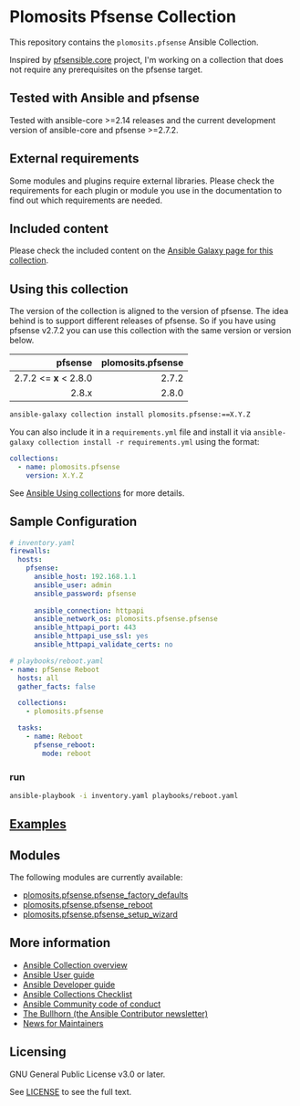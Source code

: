 # Plomosits Pfsense Collection

This repository contains the `plomosits.pfsense` Ansible Collection.

Inspired by [pfsensible.core](https://github.com/pfsensible/core) project, I'm working on a collection that does not require any prerequisites on the pfsense target.

## Tested with Ansible and pfsense

Tested with ansible-core >=2.14 releases and the current development version of ansible-core and pfsense >=2.7.2.

## External requirements

Some modules and plugins require external libraries. Please check the requirements for each plugin or module you use in the documentation to find out which requirements are needed.

## Included content

Please check the included content on the [Ansible Galaxy page for this collection](https://galaxy.ansible.com/plomosits/pfsense).

## Using this collection

The version of the collection is aligned to the version of pfsense. The idea behind is to support different releases of pfsense.
So if you have using pfsense v2.7.2 you can use this collection with the same version or version below.

|                pfsense | plomosits.pfsense |
|-----------------------:|------------------:|
| 2.7.2 <= **x** < 2.8.0 |             2.7.2 |
|                  2.8.x |             2.8.0 | # in future

```bash
ansible-galaxy collection install plomosits.pfsense:==X.Y.Z
```

You can also include it in a `requirements.yml` file and install it via `ansible-galaxy collection install -r requirements.yml` using the format:

```yaml
collections:
  - name: plomosits.pfsense
    version: X.Y.Z
```

See [Ansible Using collections](https://docs.ansible.com/ansible/latest/user_guide/collections_using.html) for more details.

## Sample Configuration
```yaml
# inventory.yaml
firewalls:
  hosts:
    pfsense:
      ansible_host: 192.168.1.1
      ansible_user: admin
      ansible_password: pfsense
      
      ansible_connection: httpapi
      ansible_network_os: plomosits.pfsense.pfsense
      ansible_httpapi_port: 443
      ansible_httpapi_use_ssl: yes
      ansible_httpapi_validate_certs: no
```
```yaml
# playbooks/reboot.yaml
- name: pfSense Reboot
  hosts: all
  gather_facts: false

  collections:
    - plomosits.pfsense

  tasks:
    - name: Reboot
      pfsense_reboot:
        mode: reboot
```
### run
```bash
ansible-playbook -i inventory.yaml playbooks/reboot.yaml
```

## [Examples](https://github.com/plomosits/ansible-pfsense/tree/pfsense-v2.7.2/examples)

## Modules
The following modules are currently available:

- [plomosits.pfsense.pfsense_factory_defaults](../content/module/pfsense_factory_defaults/)
- [plomosits.pfsense.pfsense_reboot](../content/module/pfsense_reboot/)
- [plomosits.pfsense.pfsense_setup_wizard](../content/module/pfsense_setup_wizard/)

## More information

<!-- List out where the user can find additional information, such as working group meeting times, slack/IRC channels, or documentation for the product this collection automates. At a minimum, link to: -->

- [Ansible Collection overview](https://github.com/ansible-collections/overview)
- [Ansible User guide](https://docs.ansible.com/ansible/devel/user_guide/index.html)
- [Ansible Developer guide](https://docs.ansible.com/ansible/devel/dev_guide/index.html)
- [Ansible Collections Checklist](https://github.com/ansible-collections/overview/blob/main/collection_requirements.rst)
- [Ansible Community code of conduct](https://docs.ansible.com/ansible/devel/community/code_of_conduct.html)
- [The Bullhorn (the Ansible Contributor newsletter)](https://us19.campaign-archive.com/home/?u=56d874e027110e35dea0e03c1&id=d6635f5420)
- [News for Maintainers](https://github.com/ansible-collections/news-for-maintainers)

## Licensing

GNU General Public License v3.0 or later.

See [LICENSE](https://www.gnu.org/licenses/gpl-3.0.txt) to see the full text.
